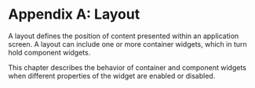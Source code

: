 ﻿

Appendix A: Layout
==================

A layout defines the position of content presented within an application screen. A layout can include one or more container widgets, which in turn hold component widgets.

This chapter describes the behavior of container and component widgets when different properties of the widget are enabled or disabled.
